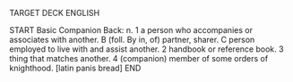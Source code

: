 TARGET DECK
ENGLISH

START
Basic
Companion
Back: n. 1 a person who accompanies or associates with another. B (foll. By in, of) partner, sharer. C person employed to live with and assist another. 2 handbook or reference book. 3 thing that matches another. 4 (companion) member of some orders of knighthood. [latin panis bread]
END
